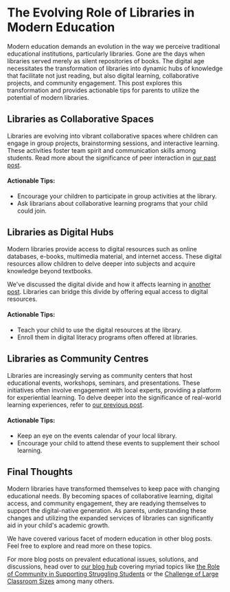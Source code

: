 # The Evolving Role of Libraries in Modern Education

Modern education demands an evolution in the way we perceive traditional educational institutions, particularly libraries. Gone are the days when libraries served merely as silent repositories of books. The digital age necessitates the transformation of libraries into dynamic hubs of knowledge that facilitate not just reading, but also digital learning, collaborative projects, and community engagement. This post explores this transformation and provides actionable tips for parents to utilize the potential of modern libraries.

## Libraries as Collaborative Spaces

Libraries are evolving into vibrant collaborative spaces where children can engage in group projects, brainstorming sessions, and interactive learning. These activities foster team spirit and communication skills among students. Read more about the significance of peer interaction in [our past post](/xedublog/social-dynamics/the-role-of-peer-interaction-in-social-development.md).

#### Actionable Tips: 
- Encourage your children to participate in group activities at the library. 
- Ask librarians about collaborative learning programs that your child could join.

## Libraries as Digital Hubs 

Modern libraries provide access to digital resources such as online databases, e-books, multimedia material, and internet access. These digital resources allow children to delve deeper into subjects and acquire knowledge beyond textbooks.

We've discussed the digital divide and how it affects learning in [another post](/xedublog/modern-challenges/addressing-the-digital-divide-ensuring-equal-access.md). Libraries can bridge this divide by offering equal access to digital resources.

#### Actionable Tips:
- Teach your child to use the digital resources at the library. 
- Enroll them in digital literacy programs often offered at libraries.

## Libraries as Community Centres 

Libraries are increasingly serving as community centers that host educational events, workshops, seminars, and presentations. These initiatives often involve engagement with local experts, providing a platform for experiential learning. To delve deeper into the significance of real-world learning experiences, refer to [our previous post](/xedublog/experiential-learning/the-importance-of-real-world-learning-experiences.md).

#### Actionable Tips: 
- Keep an eye on the events calendar of your local library. 
- Encourage your child to attend these events to supplement their school learning.

## Final Thoughts 

Modern libraries have transformed themselves to keep pace with changing educational needs. By becoming spaces of collaborative learning, digital access, and community engagement, they are readying themselves to support the digital-native generation. As parents, understanding these changes and utilizing the expanded services of libraries can significantly aid in your child's academic growth.

We have covered various facet of modern education in other blog posts. Feel free to explore and read more on these topics.

For more blog posts on prevalent educational issues, solutions, and discussions, head over to [our blog hub](/xedublog/) covering myriad topics like [the Role of Community in Supporting Struggling Students](/xedublog/community-engagement/the-role-of-community-in-supporting-struggling-students.md) or the [Challenge of Large Classroom Sizes](/xedublog/modern-challenges/the-challenge-of-large-classroom-sizes.md) among many others.